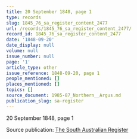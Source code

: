 ```yaml
---
title: 20 September 1848, page 1
type: records
slug: 1845_76_sa_register_content_2477
url: /records/1845_76_sa_register_content_2477/
record_id: 1845_76_sa_register_content_2477
date: '1848-09-20'
date_display: null
volume: null
issue_number: null
page: '1'
article_type: other
issue_reference: 1848-09-20, page 1
people_mentioned: []
places_mentioned: []
topics: []
source_document: 1985-87_Northern__Argus.md
publication_slug: sa-register
---
```


20 September 1848, page 1

Source publication: [The South Australian Register](/publications/sa-register/)
